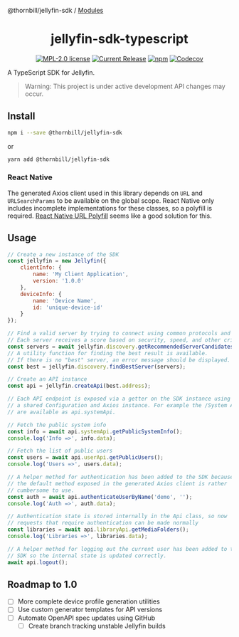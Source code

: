 @thornbill/jellyfin-sdk / [Modules](modules.md)

<h1 align="center">jellyfin-sdk-typescript</h1>

<p align="center">
<a href="https://github.com/thornbill/jellyfin-sdk-typescript/blob/master/LICENSE"><img alt="MPL-2.0 license" src="https://img.shields.io/github/license/thornbill/jellyfin-sdk-typescript"></a>
<a href="https://github.com/thornbill/jellyfin-sdk-typescript/releases"><img alt="Current Release" src="https://img.shields.io/github/release/thornbill/jellyfin-sdk-typescript.svg"/></a>
<a href="https://www.npmjs.com/package/@thornbill/jellyfin-sdk"><img alt="npm" src="https://img.shields.io/npm/v/@thornbill/jellyfin-sdk"></a>
<a href="https://codecov.io/gh/thornbill/jellyfin-sdk-typescript">
<img alt="Codecov" src="https://img.shields.io/codecov/c/github/thornbill/jellyfin-sdk-typescript?token=Wk8RS9tDnb">
</a>
</p>

A TypeScript SDK for Jellyfin.

> Warning: This project is under active development API changes may occur.

## Install

```sh
npm i --save @thornbill/jellyfin-sdk
```

or

```sh
yarn add @thornbill/jellyfin-sdk
```

### React Native

The generated Axios client used in this library depends on `URL` and `URLSearchParams` to be available on the global scope.
React Native only includes incomplete implementations for these classes, so a polyfill is required.
[React Native URL Polyfill](https://github.com/charpeni/react-native-url-polyfill) seems like a good solution for this.

## Usage

```js
// Create a new instance of the SDK
const jellyfin = new Jellyfin({
    clientInfo: {
        name: 'My Client Application',
        version: '1.0.0'
    },
    deviceInfo: {
        name: 'Device Name',
        id: 'unique-device-id'
    }
});

// Find a valid server by trying to connect using common protocols and ports.
// Each server receives a score based on security, speed, and other criteria.
const servers = await jellyfin.discovery.getRecommendedServerCandidates('demo.jellyfin.org/stable');
// A utility function for finding the best result is available.
// If there is no "best" server, an error message should be displayed.
const best = jellyfin.discovery.findBestServer(servers);

// Create an API instance
const api = jellyfin.createApi(best.address);

// Each API endpoint is exposed via a getter on the SDK instance using
// a shared Configuration and Axios instance. For example the /System APIs
// are available as api.systemApi.

// Fetch the public system info
const info = await api.systemApi.getPublicSystemInfo();
console.log('Info =>', info.data);

// Fetch the list of public users
const users = await api.userApi.getPublicUsers();
console.log('Users =>', users.data);

// A helper method for authentication has been added to the SDK because
// the default method exposed in the generated Axios client is rather
// cumbersome to use.
const auth = await api.authenticateUserByName('demo', '');
console.log('Auth =>', auth.data);

// Authentication state is stored internally in the Api class, so now
// requests that require authentication can be made normally
const libraries = await api.libraryApi.getMediaFolders();
console.log('Libraries =>', libraries.data);

// A helper method for logging out the current user has been added to the
// SDK so the internal state is updated correctly.
await api.logout();
```

## Roadmap to 1.0

* [ ] More complete device profile generation utilities
* [ ] Use custom generator templates for API versions
* [ ] Automate OpenAPI spec updates using GitHub
  * [ ] Create branch tracking unstable Jellyfin builds
